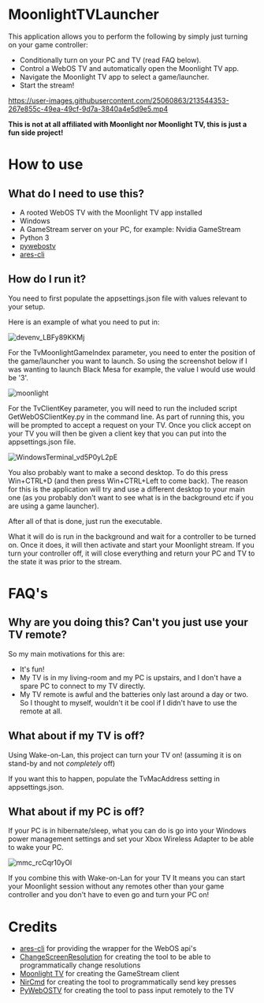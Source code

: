 


# MoonlightTVLauncher

This application allows you to perform the following by simply just turning on your game controller:

 - Conditionally turn on your PC and TV (read FAQ below).
 - Control a WebOS TV and automatically open the Moonlight TV app.
 - Navigate the Moonlight TV app to select a game/launcher.
 - Start the stream!


https://user-images.githubusercontent.com/25060863/213544353-267e855c-49ea-49cf-9d7a-3840a4e5d9e5.mp4

**This is not at all affiliated with Moonlight nor Moonlight TV, this is just a fun side project!**

# How to use

## What do I need to use this? 
 - A rooted WebOS TV with the Moonlight TV app installed
 - Windows
 - A GameStream server on your PC, for example: Nvidia GameStream
 - Python 3
 - [pywebostv](https://pypi.org/project/pywebostv/)
 - [ares-cli](https://www.npmjs.com/package/@webosose/ares-cli)

## How do I run it?
You need to first populate the appsettings.json file with values relevant to your setup.

Here is an example of what you need to put in:

![devenv_LBFy89KKMj](https://user-images.githubusercontent.com/25060863/213511867-8c1f41b1-ec65-43ab-97fb-93d69a5c62d9.png)

For the TvMoonlightGameIndex parameter, you need to enter the position of the game/launcher you want to launch. So using the screenshot below if I was wanting to launch Black Mesa for example, the value I would use would be '3'.

![moonlight](https://user-images.githubusercontent.com/830358/141690137-529d3b94-b56a-4f24-a3c5-00a56eb30952.png)

For the TvClientKey parameter, you will need to run the included script GetWebOSClientKey.py in the command line. As part of running this, you will be prompted to accept a request on your TV. Once you click accept on your TV you will then be given a client key that you can put into the appsettings.json file.

![WindowsTerminal_vd5P0yL2pE](https://user-images.githubusercontent.com/25060863/213506005-7bd970d8-b268-465b-85c4-445162539e14.png)

You also probably want to make a second desktop. To do this press Win+CTRL+D (and then press Win+CTRL+Left to come back).	The reason for this is the application will try and use a different desktop to your main one (as you probably don't want to see what is in the background etc if you are using a game launcher).

After all of that is done, just run the executable. 

What it will do is run in the background and wait for a controller to be turned on. Once it does, it will then activate and start your Moonlight stream. If you turn your controller off, it will close everything and return your PC and TV to the state it was prior to the stream.

# FAQ's
 
## **Why are you doing this? Can't you just use your TV remote?**

So my main motivations for this are:

 - It's fun!
 - My TV is in my living-room and my PC is upstairs, and I don't have a spare PC to connect to my TV directly.
 - My TV remote is awful and the batteries only last around a day or two. So I thought to myself, wouldn't it be cool if I didn't have to use the remote at all.

 
## **What about if my TV is off?**

Using Wake-on-Lan, this project can turn your TV on!
 (assuming it is on stand-by and not *completely* off)

If you want this to happen, populate the TvMacAddress setting in appsettings.json.


## **What about if my PC is off?**

If your PC is in hibernate/sleep, what you can do is go into your Windows power management settings and set your Xbox Wireless Adapter to be able to wake your PC.

![mmc_rcCqr10yOl](https://user-images.githubusercontent.com/25060863/213506222-58df13db-7979-4e3b-8f84-fa0b7470bf77.gif)

If you combine this with Wake-on-Lan for your TV It means you can start your Moonlight session without any remotes other than your game controller and you don't have to even go and turn your PC on!

# Credits
 - [ares-cli](https://github.com/webosose/ares-cli) for providing the wrapper for the WebOS api's
 -   [ChangeScreenResolution](https://tools.taubenkorb.at/change-screen-resolution/) for creating the tool to be able to programmatically change resolutions
 -  [Moonlight TV](https://github.com/mariotaku/moonlight-tv) for creating the GameStream client
  - [NirCmd](https://www.nirsoft.net/utils/nircmd2.html) for creating the tool to programmatically send key presses
 - [PyWebOSTV](https://github.com/supersaiyanmode/PyWebOSTV) for creating the tool to pass input remotely to the TV
